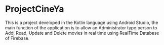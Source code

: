 # ProjectCineYa
This is a project developed in the Kotlin language using Android Studio, the main function of the application is to allow an Administrator type person to Add, Read, Update and Delete movies in real time using RealTime Database of Firebase.
